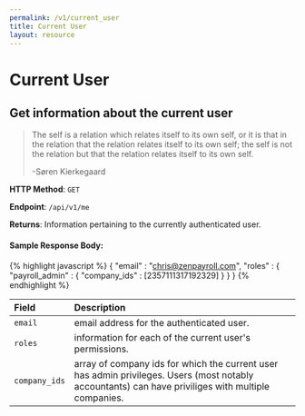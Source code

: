 ```yaml
---
permalink: /v1/current_user
title: Current User
layout: resource
---
```


# Current User

## Get information about the current user

> The self is a relation which relates itself to its own self, or it is that in the relation that the relation relates itself to its own self; the self is not the relation but that the relation relates itself to its own self.
>
> -Søren Kierkegaard

**HTTP Method**: `GET`

**Endpoint**: `/api/v1/me`

**Returns**: Information pertaining to the currently authenticated user.

#### Sample Response Body:

{% highlight javascript %}
    {
      "email" : "chris@zenpayroll.com",
      "roles" : {
        "payroll_admin" : {
          "company_ids" : [2357111317192329]
        }
      }
    }
{% endhighlight %}

| Field                     | Description
| :----------               |:-------------
| `email`                   | email address for the authenticated user.
| `roles`                   | information for each of the current user's permissions.
| `company_ids`             | array of company ids for which the current user has admin privileges. Users (most notably accountants) can have priviliges with multiple companies.